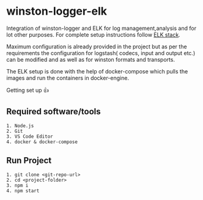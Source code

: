 # winston-logger-elk
Integration of winston-logger and ELK for log management,analysis and for lot other purposes. For complete setup instructions follow [ELK stack](https://www.elastic.co/what-is/elk-stack).

Maximum configuration is already provided in the project but as per the requirements the configuration for logstash( codecs, input and output etc.) can be modified and as well as for winston formats and transports.

The ELK setup is done with the help of docker-compose which pulls the images and run the containers in docker-engine.

Getting set up :+1:
## Required software/tools
```
1. Node.js
2. Git
3. VS Code Editor
4. docker & docker-compose
```

## Run Project
```
1. git clone <git-repo-url>
2. cd <project-folder>
3. npm i
4. npm start
```

